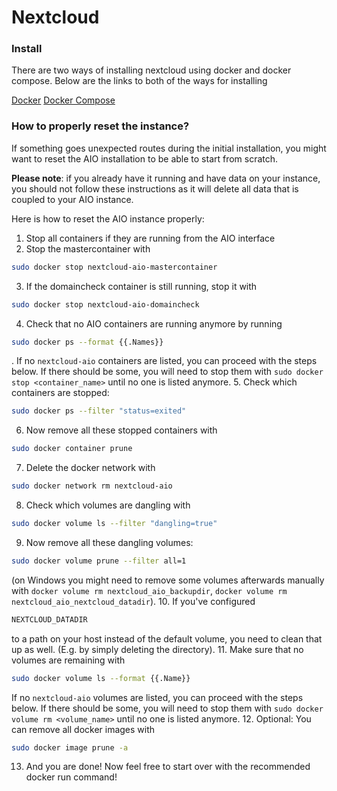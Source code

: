 # Nextcloud

### Install

There are two ways of installing nextcloud using docker and docker compose. Below are the links to both of the ways for installing

[Docker](docs/docker/nextcloud/docs/docker.md)
[Docker Compose](docs/nextcloud/docs/docker-compose.md)



### How to properly reset the instance?
If something goes unexpected routes during the initial installation, you might want to reset the AIO installation to be able to start from scratch.

**Please note**: if you already have it running and have data on your instance, you should not follow these instructions as it will delete all data that is coupled to your AIO instance.

Here is how to reset the AIO instance properly:
1. Stop all containers if they are running from the AIO interface
2. Stop the mastercontainer with 
```bash
sudo docker stop nextcloud-aio-mastercontainer
```
3. If the domaincheck container is still running, stop it with 
```bash
sudo docker stop nextcloud-aio-domaincheck
```
4. Check that no AIO containers are running anymore by running 
```bash
sudo docker ps --format {{.Names}}
```
. If no `nextcloud-aio` containers are listed, you can proceed with the steps below. If there should be some, you will need to stop them with `sudo docker stop <container_name>` until no one is listed anymore.
5. Check which containers are stopped: 
```bash
sudo docker ps --filter "status=exited"
```
6. Now remove all these stopped containers with 
```bash
sudo docker container prune
```
7. Delete the docker network with 
```bash
sudo docker network rm nextcloud-aio
```
8. Check which volumes are dangling with 
```bash
sudo docker volume ls --filter "dangling=true"
```
9. Now remove all these dangling volumes: 
```bash
sudo docker volume prune --filter all=1
```
 (on Windows you might need to remove some volumes afterwards manually with `docker volume rm nextcloud_aio_backupdir`, `docker volume rm nextcloud_aio_nextcloud_datadir`). 
10. If you've configured 
```bash
NEXTCLOUD_DATADIR
```
 to a path on your host instead of the default volume, you need to clean that up as well. (E.g. by simply deleting the directory).
11. Make sure that no volumes are remaining with 
```bash
sudo docker volume ls --format {{.Name}}
```
If no `nextcloud-aio` volumes are listed, you can proceed with the steps below. If there should be some, you will need to stop them with `sudo docker volume rm <volume_name>` until no one is listed anymore.
12. Optional: You can remove all docker images with 
```bash
sudo docker image prune -a
```
13. And you are done! Now feel free to start over with the recommended docker run command!
